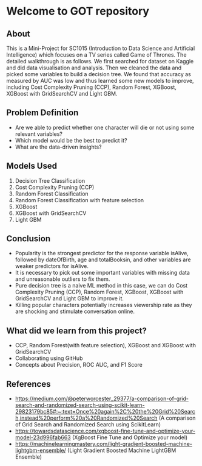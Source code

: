 # Welcome to GOT repository

## About

This is a Mini-Project for SC1015 (Introduction to Data Science and Artificial Intelligence) which focuses on a TV series called Game of Thrones. The detailed walkthrough is as follows. We first searched for dataset on Kaggle and did data visualisation and analysis. Then we cleaned the data and picked some variables to build a decision tree. We found that accuracy as measured by AUC was low  and thus learned some new models to improve, including Cost Complexity Pruning (CCP), Random Forest, XGBoost, XGBoost with GridSearchCV and Light GBM.

## Problem Definition

- Are we able to predict whether one character will die or not using some relevant variables?
- Which model would be the best to predict it?
- What are the data-driven insights?

## Models Used

1. Decision Tree Classification
2. Cost Complexity Pruning (CCP)
3. Random Forest Classification
4. Random Forest Classification with feature selection
5. XGBoost
6. XGBoost with GridSearchCV
7. Light GBM

## Conclusion

- Popularity is the strongest predictor for the response variable isAlive, followed by dateOfBirth, age and totalBooksin, and other variables are weaker predictors for isAlive.
- It is necessary to pick out some important variables with missing data and unreasonable outliers to fix them.
- Pure decision tree is a naive ML method in this case, we can do Cost Complexity Pruning (CCP), Random Forest, XGBoost, XGBoost with GridSearchCV and Light GBM to improve it.
- Killing popular characters potentially increases viewership rate as they are shocking and stimulate conversation online.

## What did we learn from this project?

- CCP, Random Forest(with feature selection), XGBoost and XGBoost with GridSearchCV
- Collaborating using GitHub
- Concepts about Precision, ROC AUC, and F1 Score

## References
- https://medium.com/@peterworcester_29377/a-comparison-of-grid-search-and-randomized-search-using-scikit-learn-29823179bc85#:~:text=Once%20again%2C%20the%20Grid%20Search,instead%20perform%20a%20Randomized%20Search (A comparison of Grid Search and Randomized Search using ScikitLearn)
- https://towardsdatascience.com/xgboost-fine-tune-and-optimize-your-model-23d996fab663 (XgBoost Fine Tune and Optimize your model)
- https://machinelearningmastery.com/light-gradient-boosted-machine-lightgbm-ensemble/ (Light Gradient Boosted Machine LightGBM Ensemble)
